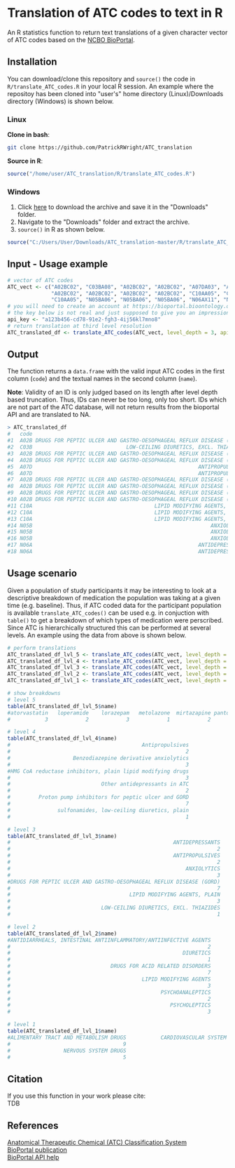 # Translation of ATC codes to text in R

An R statistics function to return text translations of a given character vector of ATC codes based on the 
[NCBO BioPortal](https://bioportal.bioontology.org/).

## Installation
You can download/clone this repository and `source()` the code in `R/translate_ATC_codes.R` in your local R session.
An example where the repositoy has been cloned into "user's" home directory (Linux)/Downloads directory (Windows)
is shown below.

###  Linux
**Clone in bash**:  
```bash
git clone https://github.com/PatrickRWright/ATC_translation
```

**Source in R**:  
```r
source("/home/user/ATC_translation/R/translate_ATC_codes.R")
```

### Windows
1. Click [here](https://github.com/PatrickRWright/ATC_translation/archive/master.zip) to download
the archive and save it in the "Downloads" folder.
2. Navigate to the "Downloads" folder and extract the archive.
3. `source()` in R as shown below.
```r
source("C:/Users/User/Downloads/ATC_translation-master/R/translate_ATC_codes.R")
```

## Input - Usage example
```r
# vector of ATC codes
ATC_vect <- c("A02BC02", "C03BA08", "A02BC02", "A02BC02", "A07DA03", "A07DA03",
              "A02BC02", "A02BC02", "A02BC02", "A02BC02", "C10AA05", "C10AA05",
              "C10AA05", "N05BA06", "N05BA06", "N05BA06", "N06AX11", "N06AX11")
# you will need to create an account at https://bioportal.bioontology.org/ to receive an api_key 
# the key below is not real and just supposed to give you an impression of the format
api_key <- "a123b456-cd78-91e2-fgh3-4ij56kl7mno8"
# return translation at third level resolution
ATC_translated_df <- translate_ATC_codes(ATC_vect, level_depth = 3, api_key = api_key)
```

## Output

The function returns a `data.frame` with the valid input ATC codes
in the first column (`code`) and the textual names in the second column (`name`).

**Note**: 
Validity of an ID is only judged based on its length after level depth based
truncation. Thus, IDs can never be too long, only too short. IDs which are
not part of the ATC database, will not return results from the bioportal
API and are translated to NA.

```r
> ATC_translated_df
#   code                                                                name
#1  A02B DRUGS FOR PEPTIC ULCER AND GASTRO-OESOPHAGEAL REFLUX DISEASE (GORD)
#2  C03B                              LOW-CEILING DIURETICS, EXCL. THIAZIDES
#3  A02B DRUGS FOR PEPTIC ULCER AND GASTRO-OESOPHAGEAL REFLUX DISEASE (GORD)
#4  A02B DRUGS FOR PEPTIC ULCER AND GASTRO-OESOPHAGEAL REFLUX DISEASE (GORD)
#5  A07D                                                     ANTIPROPULSIVES
#6  A07D                                                     ANTIPROPULSIVES
#7  A02B DRUGS FOR PEPTIC ULCER AND GASTRO-OESOPHAGEAL REFLUX DISEASE (GORD)
#8  A02B DRUGS FOR PEPTIC ULCER AND GASTRO-OESOPHAGEAL REFLUX DISEASE (GORD)
#9  A02B DRUGS FOR PEPTIC ULCER AND GASTRO-OESOPHAGEAL REFLUX DISEASE (GORD)
#10 A02B DRUGS FOR PEPTIC ULCER AND GASTRO-OESOPHAGEAL REFLUX DISEASE (GORD)
#11 C10A                                       LIPID MODIFYING AGENTS, PLAIN
#12 C10A                                       LIPID MODIFYING AGENTS, PLAIN
#13 C10A                                       LIPID MODIFYING AGENTS, PLAIN
#14 N05B                                                         ANXIOLYTICS
#15 N05B                                                         ANXIOLYTICS
#16 N05B                                                         ANXIOLYTICS
#17 N06A                                                     ANTIDEPRESSANTS
#18 N06A                                                     ANTIDEPRESSANTS
```

## Usage scenario

Given a population of study participants it may be interesting to look at a descriptive breakdown of
medication the population was taking at a given time (e.g. baseline). Thus, if ATC coded data for the participant 
population is available `translate_ATC_codes()` can be used e.g. in conjuction with `table()` to get a
breakdown of which types of medication were perscribed. Since ATC is hierarchically structured this
can be performed at several levels. An example using the data from above is shown below.

```r
# perform translations
ATC_translated_df_lvl_5 <- translate_ATC_codes(ATC_vect, level_depth = 5, api_key = api_key)
ATC_translated_df_lvl_4 <- translate_ATC_codes(ATC_vect, level_depth = 4, api_key = api_key)
ATC_translated_df_lvl_3 <- translate_ATC_codes(ATC_vect, level_depth = 3, api_key = api_key)
ATC_translated_df_lvl_2 <- translate_ATC_codes(ATC_vect, level_depth = 2, api_key = api_key)
ATC_translated_df_lvl_1 <- translate_ATC_codes(ATC_vect, level_depth = 1, api_key = api_key)

# show breakdowns
# level 5
table(ATC_translated_df_lvl_5$name)
#atorvastatin   loperamide    lorazepam   metolazone  mirtazapine pantoprazole 
#           3            2            3            1            2            7 

# level 4
table(ATC_translated_df_lvl_4$name)
#                                          Antipropulsives 
#                                                        2 
#                    Benzodiazepine derivative anxiolytics 
#                                                        3 
#HMG CoA reductase inhibitors, plain lipid modifying drugs 
#                                                        3 
#                             Other antidepressants in ATC 
#                                                        2 
#         Proton pump inhibitors for peptic ulcer and GORD 
#                                                        7 
#               sulfonamides, low-ceiling diuretics, plain 
#                                                        1

# level 3
table(ATC_translated_df_lvl_3$name)
#                                                    ANTIDEPRESSANTS 
#                                                                  2 
#                                                    ANTIPROPULSIVES 
#                                                                  2 
#                                                        ANXIOLYTICS 
#                                                                  3 
#DRUGS FOR PEPTIC ULCER AND GASTRO-OESOPHAGEAL REFLUX DISEASE (GORD) 
#                                                                  7 
#                                      LIPID MODIFYING AGENTS, PLAIN 
#                                                                  3 
#                             LOW-CEILING DIURETICS, EXCL. THIAZIDES 
#                                                                  1 

# level 2
table(ATC_translated_df_lvl_2$name)
#ANTIDIARRHEALS, INTESTINAL ANTIINFLAMMATORY/ANTIINFECTIVE AGENTS 
#                                                               2 
#                                                       DIURETICS 
#                                                               1 
#                                DRUGS FOR ACID RELATED DISORDERS 
#                                                               7 
#                                          LIPID MODIFYING AGENTS 
#                                                               3 
#                                                PSYCHOANALEPTICS 
#                                                               2 
#                                                   PSYCHOLEPTICS 
#                                                               3

# level 1
table(ATC_translated_df_lvl_1$name)
#ALIMENTARY TRACT AND METABOLISM DRUGS           CARDIOVASCULAR SYSTEM DRUGS 
#                                    9                                     4 
#                 NERVOUS SYSTEM DRUGS 
#                                    5 
```

## Citation
If you use this function in your work please cite:  
TDB

## References
[Anatomical Therapeutic Chemical (ATC) Classification System](https://en.wikipedia.org/wiki/Anatomical_Therapeutic_Chemical_Classification_System)  
[BioPortal publication](https://www.ncbi.nlm.nih.gov/pubmed/21672956)  
[BioPortal API help](https://www.bioontology.org/wiki/BioPortal_Help#Programming_with_the_BioPortal_API)  
